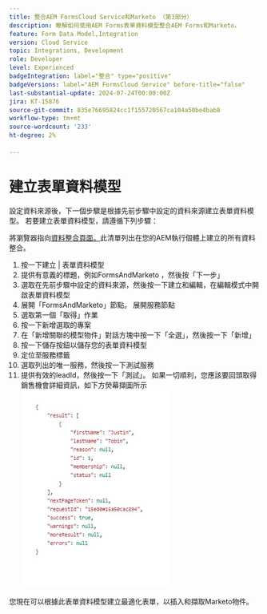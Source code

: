 ```yaml
---
title: 整合AEM FormsCloud Service和Marketo （第3部分）
description: 瞭解如何使用AEM Forms表單資料模型整合AEM Forms和Marketo。
feature: Form Data Model,Integration
version: Cloud Service
topic: Integrations, Development
role: Developer
level: Experienced
badgeIntegration: label="整合" type="positive"
badgeVersions: label="AEM FormsCloud Service" before-title="false"
last-substantial-update: 2024-07-24T00:00:00Z
jira: KT-15876
source-git-commit: 835e76695824cc1f155720567ca104a50be4bab8
workflow-type: tm+mt
source-wordcount: '233'
ht-degree: 2%

---
```


# 建立表單資料模型

設定資料來源後，下一個步驟是根據先前步驟中設定的資料來源建立表單資料模型。 若要建立表單資料模型，請遵循下列步驟：

將瀏覽器指向[資料整合頁面。](http://localhost:4502/aem/forms.html/content/dam/formsanddocuments-fdm)此清單列出在您的AEM執行個體上建立的所有資料整合。

1. 按一下建立 | 表單資料模型
1. 提供有意義的標題，例如FormsAndMarketo ，然後按「下一步」
1. 選取在先前步驟中設定的資料來源，然後按一下建立和編輯，在編輯模式中開啟表單資料模型
1. 展開「FormsAndMarketo」節點。 展開服務節點
1. 選取第一個「取得」作業
1. 按一下新增選取的專案
1. 在「新增關聯的模型物件」對話方塊中按一下「全選」，然後按一下「新增」
1. 按一下儲存按鈕以儲存您的表單資料模型
1. 定位至服務標籤
1. 選取列出的唯一服務，然後按一下測試服務
1. 提供有效的leadId，然後按一下「測試」。 如果一切順利，您應該要回頭取得銷售機會詳細資訊，如下方熒幕擷圖所示
   ![testresults](assets/testresults.png)

您現在可以根據此表單資料模型建立最適化表單，以插入和擷取Marketo物件。